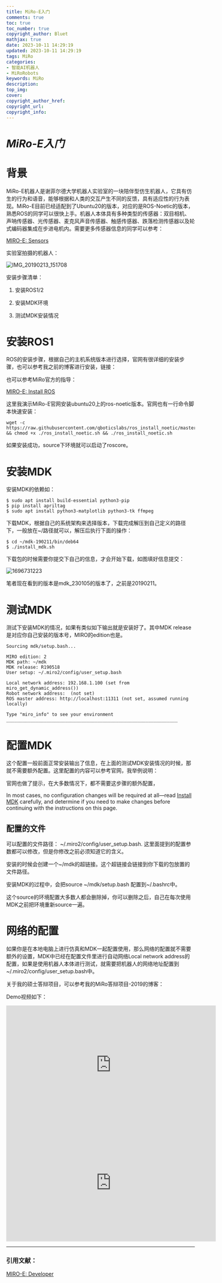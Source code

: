 ```yaml
---
title: MiRo-E入门
comments: true
toc: true
toc_number: true
copyright_author: Bluet
mathjax: true
date: 2023-10-11 14:29:19
updated: 2023-10-11 14:29:19
tags: MiRo
categories:
- 智能AI机器人
- MiRoRobots
keywords: MiRo
description:
top_img:
cover:
copyright_author_href:
copyright_url:
copyright_info:
---
```


# ***MiRo-E入门***

# 背景

MiRo-E机器人是谢菲尔德大学机器人实验室的一块陪伴型仿生机器人，它具有仿生的行为和语音，能够根据和人类的交互产生不同的反馈，具有适应性的行为表现。MiRo-E目前已经适配到了Ubuntu20的版本，对应的是ROS-Noetic的版本，熟悉ROS的同学可以很快上手。机器人本体具有多种类型的传感器：双目相机、声呐传感器、光传感器、麦克风声音传感器、触感传感器、跌落检测传感器以及轮式编码器集成在步进电机内。需要更多传感器信息的同学可以参考：

[MIRO-E: Sensors](http://labs.consequentialrobotics.com/miro-e/docs/index.php?page=Technical_Sensors)

实验室拍摄的机器人：

![IMG_20190213_151708](https://www.synotech.top:5523/uploads/2023/10/11/202310111650895.jpg)



安装步骤清单：

1. 安装ROS1/2

1. 安装MDK环境

1. 测试MDK安装情况



# 安装ROS1

ROS的安装步骤，根据自己的主机系统版本进行选择，官网有很详细的安装步骤，也可以参考我之前的博客进行安装，链接：



也可以参考MiRo官方的指导：

[MIRO-E: Install ROS](http://labs.consequentialrobotics.com/miro-e/docs/index.php?page=Developer_Install_Steps_Install_ROS)

这里我演示MiRo-E官网安装ubuntu20上的ros-noetic版本。官网也有一行命令脚本快速安装：

```text
wget -c https://raw.githubusercontent.com/qboticslabs/ros_install_noetic/master/ros_install_noetic.sh && chmod +x ./ros_install_noetic.sh && ./ros_install_noetic.sh
```

如果安装成功，source下环境就可以启动了roscore。



# 安装MDK

安装MDK的依赖如：

```text
$ sudo apt install build-essential python3-pip
$ pip install apriltag
$ sudo apt install python3-matplotlib python3-tk ffmpeg

```

下载MDK，根据自己的系统架构来选择版本，下载完成解压到自己定义的路径下，一般放在~/路径就可以，解压后执行下面的操作：

```text
$ cd ~/mdk-190211/bin/deb64
$ ./install_mdk.sh
```

下载包的时候需要你提交下自己的信息，才会开始下载，如图填好信息提交：

![1696731223](https://www.synotech.top:5523/uploads/2023/10/11/202310111720406.jpg)

笔者现在看到的版本是mdk_230105的版本了，之前是20190211。



# 测试MDK

测试下安装MDK的情况，如果有类似如下输出就是安装好了。其中MDK release是对应你自己安装的版本号，MIRO的edition也是。

```text
Sourcing mdk/setup.bash...

MIRO edition: 2
MDK path: ~/mdk
MDK release: R190518
User setup: ~/.miro2/config/user_setup.bash

Local network address: 192.168.1.100 (set from miro_get_dynamic_address())
Robot network address:  (not set)
ROS master address: http://localhost:11311 (not set, assumed running locally)

Type "miro_info" to see your environment
________________________________________________________________
```



# 配置MDK

这个配置一般前面正常安装输出了信息，在上面的测试MDK安装情况的时候，那就不需要额外配置。这里配置的内容可以参考官网，我举例说明：

官网也做了提示，在大多数情况下，都不需要这步骤的额外配置，

In most cases, no configuration changes will be required at all—read [Install MDK](http://labs.consequentialrobotics.com/miro-e/docs/index.php?page=Developer_Install_Steps_Install_MDK) carefully, and determine if you need to make changes before continuing with the instructions on this page.

## 配置的文件

可以配置的文件路径： ~/.miro2/config/user_setup.bash. 这里面提到的配置参数都可以修改，但是你修改之前必须知道它的含义。

安装的时候会创建一个~/mdk的超链接。这个超链接会链接到你下载的包放置的文件路径。

安装MDK的过程中，会把source ~/mdk/setup.bash 配置到~/.bashrc中。

这个source的环境配置大多数人都会删除掉，你可以删除之后，自己在每次使用MDK之前把环境重新source一遍。



# 网络的配置

如果你是在本地电脑上进行仿真和MDK一起配置使用，那么网络的配置就不需要额外的设置，MDK中已经在配置文件里进行自动网络Local network address的配置，如果是使用机器人本体进行测试，就需要把机器人的网络地址配置到~/.miro2/config/user_setup.bash中。



关于我的硕士答辩项目，可以参考我的MiRo答辩项目-2019的博客：



Demo视频如下：

<iframe width="560" height="315" src="https://www.youtube.com/embed/O_p8CYiN4_s?si=kBjI4p2nZnI149sP" title="YouTube video player" frameborder="0" allow="accelerometer; autoplay; clipboard-write; encrypted-media; gyroscope; picture-in-picture; web-share" allowfullscreen></iframe>

<iframe width="560" height="315" src="https://www.youtube.com/embed/SpyKzYiWuG8?si=E-nNVPwEV19MeNzw" title="YouTube video player" frameborder="0" allow="accelerometer; autoplay; clipboard-write; encrypted-media; gyroscope; picture-in-picture; web-share" allowfullscreen></iframe>





***

### 引用文献：

[MIRO-E: Developer](http://labs.consequentialrobotics.com/miro-e/docs/index.php?page=Developer)
